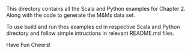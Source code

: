 This directory contains all the Scala and Python examples for Chapter 2. Along with the code to generate the M&Ms data set.

To use build and run thes examples cd in respective Scala and Python directory and follow simple
intructions in relevant README.md files.

Have Fun
Cheers!
